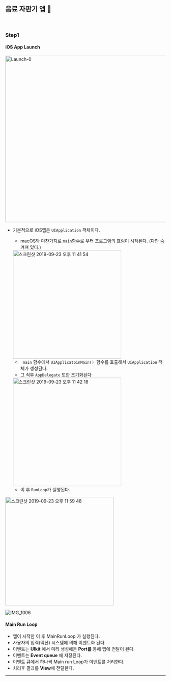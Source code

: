 ## 음료 자판기 앱 📱

<br>

### Step1 

#### iOS App Launch

<img width="522" alt="Launch-0" src="https://user-images.githubusercontent.com/39197978/65477636-e3001a80-dec1-11e9-8a86-d9701cad4a23.png">



- 기본적으로 iOS앱은 `UIApplication` 객체이다.

  - macOS와 마찬가지로 `main`함수로 부터 프로그램의 흐림이 시작된다. (다만 숨겨져 있다.)

  <img width="340" alt="스크린샷 2019-09-23 오후 11 41 54" src="https://user-images.githubusercontent.com/39197978/65436098-8d455700-de5c-11e9-8014-e249645941ec.png">

  - ` main` 함수에서 `UIApplicatoinMain() `함수를 호출해서 `UIApplication` 객체가 생성된다.
  - 그 직후 `AppDelegate` 또한 초기화된다

  <img width="340" alt="스크린샷 2019-09-23 오후 11 42 18" src="https://user-images.githubusercontent.com/39197978/65436101-8d455700-de5c-11e9-9fce-d71d395528fe.png">

  - 이 후 `RunLoop`가 실행된다.

<img width="340" alt="스크린샷 2019-09-23 오후 11 59 48" src="https://user-images.githubusercontent.com/39197978/65437268-79025980-de5e-11e9-9627-9122dadb0e57.png">

![IMG_1006](https://user-images.githubusercontent.com/39197978/65477590-b946f380-dec1-11e9-8c7c-a71047c26e86.PNG)

#### Main Run Loop

- 앱이 시작한 이 후 MainRunLoop 가 실행된다.
- 사용자의 입력(액션) 시스템에 의해 이벤트화 된다.
- 이벤트는 **UIkit** 에서 미리 생성해둔 **Port를** 통해 앱에 전달이 된다.
- 이벤트는 **Event queue** 에 저장된다.
- 이벤트 큐에서 하나씩 Main run Loop가 이벤트를 처리한다.
- 처리후 결과를 **View**에 전달한다.

 

---

